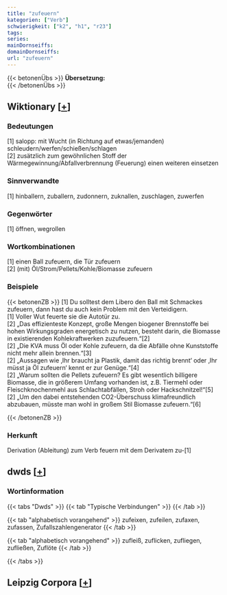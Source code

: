 ```yaml
---
title: "zufeuern"
kategorien: ["Verb"]
schwierigkeit: ["k2", "h1", "r23"]
tags:
series:
mainDornseiffs:
domainDornseiffs:
url: "zufeuern"
---
```


{{< betonenÜbs >}}
**Übersetzung:**  
{{< /betonenÜbs >}}

## Wiktionary [[+](https://de.wiktionary.org/wiki/zufeuern)]

### Bedeutungen
[1] salopp: mit Wucht (in Richtung auf etwas/jemanden) schleudern/werfen/schießen/schlagen  
[2] zusätzlich zum gewöhnlichen Stoff der Wärmegewinnung/Abfallverbrennung (Feuerung) einen weiteren einsetzen  

### Sinnverwandte
[1] hinballern, zuballern, zudonnern, zuknallen, zuschlagen, zuwerfen  

### Gegenwörter
[1] öffnen, wegrollen  

### Wortkombinationen
[1] einen Ball zufeuern, die Tür zufeuern  
[2] (mit) Öl/Strom/Pellets/Kohle/Biomasse zufeuern  

### Beispiele
{{< betonenZB >}}
[1] Du solltest dem Libero den Ball mit Schmackes zufeuern, dann hast du auch kein Problem mit den Verteidigern.  
[1] Voller Wut feuerte sie die Autotür zu.  
[2] „Das effizienteste Konzept, große Mengen biogener Brennstoffe bei hohen Wirkungsgraden energetisch zu nutzen, besteht darin, die Biomasse in existierenden Kohlekraftwerken zuzufeuern.“[2]  
[2] „Die KVA muss Öl oder Kohle zufeuern, da die Abfälle ohne Kunststoffe nicht mehr allein brennen.“[3]  
[2] „Aussagen wie ‚Ihr braucht ja Plastik, damit das richtig brennt‘ oder ‚Ihr müsst ja Öl zufeuern‘ kennt er zur Genüge.“[4]  
[2] „Warum sollten die Pellets zufeuern? Es gibt wesentlich billigere Biomasse, die in größerem Umfang vorhanden ist, z.B. Tiermehl oder Fleischknochenmehl aus Schlachtabfällen, Stroh oder Hackschnitzel!“[5]  
[2] „Um den dabei entstehenden CO2-Überschuss klimafreundlich abzubauen, müsste man wohl in großem Stil Biomasse zufeuern.“[6]  

{{< /betonenZB >}}
### Herkunft
Derivation (Ableitung) zum Verb feuern mit dem Derivatem zu-[1]  



## dwds [[+](https://www.dwds.de/wb/zufeuern)]

### Wortinformation
{{< tabs "Dwds" >}}
{{< tab "Typische Verbindungen" >}}
{{< /tab >}}

{{< tab "alphabetisch vorangehend" >}}
zufeixen, zufeilen, zufaxen, zufassen, Zufallszahlengenerator
{{< /tab >}}

{{< tab "alphabetisch vorangehend" >}}
zufleiß, zuflicken, zufliegen, zufließen, Zuflöte
{{< /tab >}}

{{< /tabs >}}

## Leipzig Corpora [[+](https://corpora.uni-leipzig.de/en/res?word=zufeuern&corpusId=deu_newscrawl-public_2018)]

